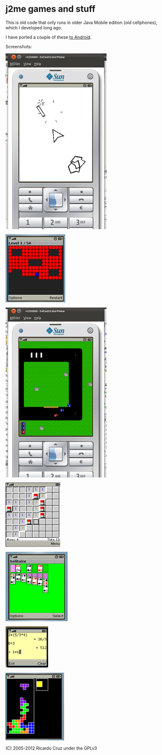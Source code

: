 # j2me games and stuff

This is old code that only runs in older Java Mobile edition (old cellphones), which I developed long ago.

I have ported a couple of these [to Android](https://github.com/rpmcruz/android-games).

Screenshots:

![screenshot](https://github.com/rpmcruz/j2me/raw/master/astroids.png "astroids")

![screenshot](https://github.com/rpmcruz/j2me/raw/master/gryzzles.png "gryzzles")

![screenshot](https://github.com/rpmcruz/j2me/raw/master/microracers.png "microracers")

![screenshot](https://github.com/rpmcruz/j2me/raw/master/minefield.png "minefield")

![screenshot](https://github.com/rpmcruz/j2me/raw/master/solitaire.png "solitaire")

![screenshot](https://github.com/rpmcruz/j2me/raw/master/superfrac.png "superfrac")

![screenshot](https://github.com/rpmcruz/j2me/raw/master/tetris.png "tetris")

(C) 2005-2012 Ricardo Cruz under the GPLv3
